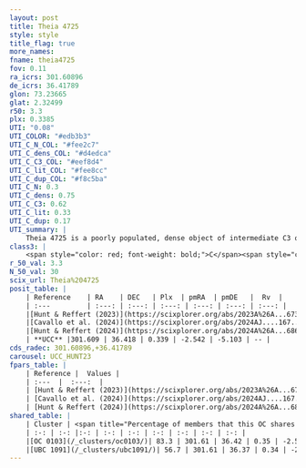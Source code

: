 ```yaml
---
layout: post
title: Theia 4725
style: style
title_flag: true
more_names: 
fname: theia4725
fov: 0.11
ra_icrs: 301.60896
de_icrs: 36.41789
glon: 73.23665
glat: 2.32499
r50: 3.3
plx: 0.3385
UTI: "0.08"
UTI_COLOR: "#edb3b3"
UTI_C_N_COL: "#fee2c7"
UTI_C_dens_COL: "#d4edca"
UTI_C_C3_COL: "#eef8d4"
UTI_C_lit_COL: "#fee8cc"
UTI_C_dup_COL: "#f8c5ba"
UTI_C_N: 0.3
UTI_C_dens: 0.75
UTI_C_C3: 0.62
UTI_C_lit: 0.33
UTI_C_dup: 0.17
UTI_summary: |
    Theia 4725 is a poorly populated, dense object of intermediate C3 quality. It was recently reported in the literature.<br><br><span style="color: #99180f; font-weight: bold;">Warning: </span>This is likely a duplicate object, which shares a large percentage of members with at least one previously reported entry.
class3: |
    <span style="color: red; font-weight: bold;">C</span><span style="color: green; font-weight: bold;">A</span>
r_50_val: 3.3
N_50_val: 30
scix_url: Theia%204725
posit_table: |
    | Reference    | RA    | DEC   | Plx  | pmRA  | pmDE   |  Rv  |
    | :---         | :---: | :---: | :---: | :---: | :---: | :---: |
    |[Hunt & Reffert (2023)](https://scixplorer.org/abs/2023A%26A...673A.114H) | 301.612 | 36.431 | 0.313 | -2.547 | -5.089 | -- |
    |[Cavallo et al. (2024)](https://scixplorer.org/abs/2024AJ....167...12C) | 301.532 | 36.281 | 0.319 | -- | -- | -- |
    |[Hunt & Reffert (2024)](https://scixplorer.org/abs/2024A%26A...686A..42H) | 301.612 | 36.431 | 0.313 | -2.547 | -5.089 | -- |
    | **UCC** |301.609 | 36.418 | 0.339 | -2.542 | -5.103 | -- | 
cds_radec: 301.60896,+36.41789
carousel: UCC_HUNT23
fpars_table: |
    | Reference |  Values |
    | :---  |  :---:  |
    | [Hunt & Reffert (2023)](https://scixplorer.org/abs/2023A%26A...673A.114H) | `AV50=2.175, diffAV50=2.345, MOD50=12.243, logAge50=7.651` |
    | [Cavallo et al. (2024)](https://scixplorer.org/abs/2024AJ....167...12C) | `AV50=2.43, dMod50=12.37, logAge50=7.78, [Fe/H]50=0.09` |
    | [Hunt & Reffert (2024)](https://scixplorer.org/abs/2024A%26A...686A..42H) | `MassJ=234.337` |
shared_table: |
    | Cluster | <span title="Percentage of members that this OC shares with the ones listed">%</span>   | RA   | DEC   | Plx   | pmRA  | pmDE  | Rv | UTI |
    | :-: | :-: |:-: | :-: | :-: | :-: | :-: | :-: | :-: |
    |[OC 0103](/_clusters/oc0103/)| 83.3 | 301.61 | 36.42 | 0.35 | -2.54 | -5.11 | -- |0.18 |
    |[UBC 1091](/_clusters/ubc1091/)| 56.7 | 301.61 | 36.37 | 0.34 | -2.53 | -5.11 | -- |0.24 |
---
```

